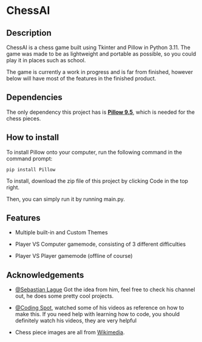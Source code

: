 # ChessAI

**Description**
---

ChessAI is a chess game built using Tkinter and Pillow in Python 3.11. The  game was made to be as lightweight and portable as possible, so you could play it in places such as school.

The game is currently a work in progress and is far from finished, however below will have most of the features in the finished product.

**Dependencies**
---

The only dependency this project has is [**Pillow 9.5**](https://pypi.org/project/Pillow/), which is needed for the chess pieces. 

**How to install**
---

To install Pillow onto your computer, run the following command in the command prompt:

```pip install Pillow```

To install, download the zip file of this project by clicking Code in the top right. 

Then, you can simply run it by running main.py.

**Features**
---

+ Multiple built-in and Custom Themes

+ Player VS Computer gamemode, consisting of 3 different difficulties

+ Player VS Player gamemode (offline of course)


**Acknowledgements**
---

+ [@Sebastian Lague](https://www.youtube.com/@SebastianLague) Got the idea from him, feel free to check his channel out, he does some pretty cool projects.

+ [@Coding Spot](https://www.youtube.com/@codingspot), watched some of his videos as reference on how to make this. If you need help with learning how to code, you should definitely watch his videos, they are very helpful

+ Chess piece images are all from [Wikimedia](https://commons.wikimedia.org/wiki/Category:SVG_chess_pieces).
